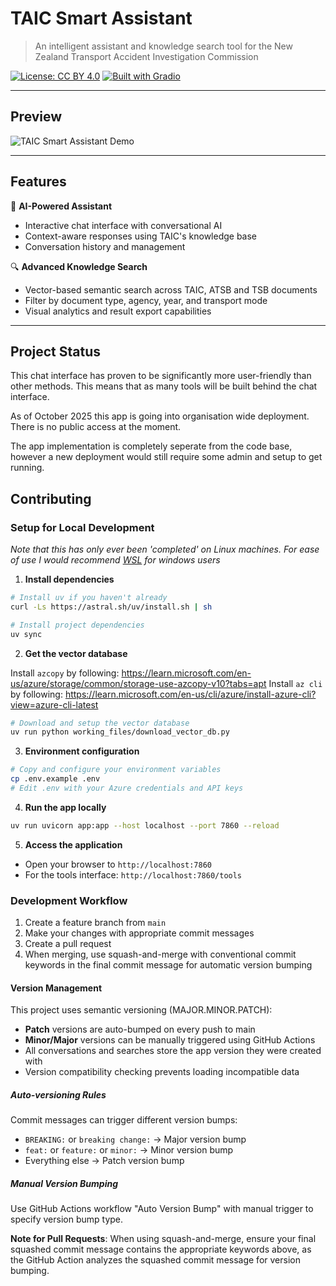 
# TAIC Smart Assistant

> An intelligent assistant and knowledge search tool for the New Zealand Transport Accident Investigation Commission

[![License: CC BY 4.0](https://img.shields.io/badge/License-CC%20BY%204.0-lightgrey.svg)](https://creativecommons.org/licenses/by/4.0/)
[![Built with Gradio](https://img.shields.io/badge/Built%20with-Gradio-orange)](https://gradio.app/)

---

## Preview

![TAIC Smart Assistant Demo](https://github.com/1jamesthompson1/TAIC_smart_assistant/releases/download/v0.3.0/demo.gif)

---

## Features

🤖 **AI-Powered Assistant**
- Interactive chat interface with conversational AI
- Context-aware responses using TAIC's knowledge base
- Conversation history and management

🔍 **Advanced Knowledge Search**
- Vector-based semantic search across TAIC, ATSB and TSB documents
- Filter by document type, agency, year, and transport mode
- Visual analytics and result export capabilities

---

## Project Status

This chat interface has proven to be significantly more user-friendly than other methods. This means that as many tools will be built behind the chat interface.

As of October 2025 this app is going into organisation wide deployment. There is no public access at the moment.

The app implementation is completely seperate from the code base, however a new deployment would still require some admin and setup to get running.

## Contributing

### Setup for Local Development

_Note that this has only ever been 'completed' on Linux machines. For ease of use I would recommend [WSL](https://learn.microsoft.com/en-us/windows/wsl/about) for windows users_

1. **Install dependencies**

```bash
# Install uv if you haven't already
curl -Ls https://astral.sh/uv/install.sh | sh

# Install project dependencies
uv sync
```

2. **Get the vector database**

Install `azcopy` by following: https://learn.microsoft.com/en-us/azure/storage/common/storage-use-azcopy-v10?tabs=apt
Install `az cli` by following: https://learn.microsoft.com/en-us/cli/azure/install-azure-cli?view=azure-cli-latest

```bash
# Download and setup the vector database
uv run python working_files/download_vector_db.py
```

3. **Environment configuration**

```bash
# Copy and configure your environment variables
cp .env.example .env
# Edit .env with your Azure credentials and API keys
```

4. **Run the app locally**

```bash
uv run uvicorn app:app --host localhost --port 7860 --reload
```

5. **Access the application**
- Open your browser to `http://localhost:7860`
- For the tools interface: `http://localhost:7860/tools`

### Development Workflow

1. Create a feature branch from `main`
2. Make your changes with appropriate commit messages
3. Create a pull request
4. When merging, use squash-and-merge with conventional commit keywords in the final commit message for automatic version bumping

#### Version Management

This project uses semantic versioning (MAJOR.MINOR.PATCH):

- **Patch** versions are auto-bumped on every push to main
- **Minor/Major** versions can be manually triggered using GitHub Actions
- All conversations and searches store the app version they were created with
- Version compatibility checking prevents loading incompatible data

##### Auto-versioning Rules

Commit messages can trigger different version bumps:

- `BREAKING:` or `breaking change:` → Major version bump
- `feat:` or `feature:` or `minor:` → Minor version bump  
- Everything else → Patch version bump

##### Manual Version Bumping

Use GitHub Actions workflow "Auto Version Bump" with manual trigger to specify version bump type.

**Note for Pull Requests**: When using squash-and-merge, ensure your final squashed commit message contains the appropriate keywords above, as the GitHub Action analyzes the squashed commit message for version bumping.
